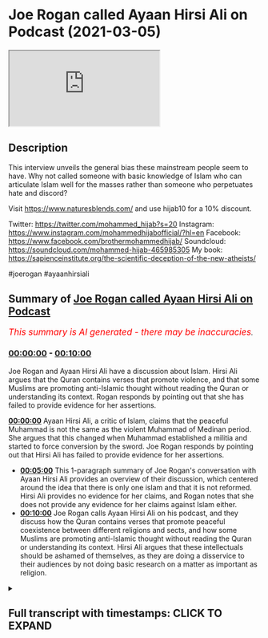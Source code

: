 # Joe Rogan called Ayaan Hirsi Ali on Podcast (2021-03-05)

<iframe loading='lazy' src='https://www.youtube.com/embed/4mPc7M3sPPU'></iframe>

## Description

This interview unveils the general bias these mainstream people seem to have. Why not called someone with basic knowledge of Islam who can articulate Islam well for the masses rather than someone who perpetuates hate and discord? 

Visit https://www.naturesblends.com/ and use hijab10 for a 10% discount. 

Twitter: https://twitter.com/mohammed_hijab?s=20
Instagram: https://www.instagram.com/mohammedhijabofficial/?hl=en
Facebook: https://www.facebook.com/brothermohammedhijab/
Soundcloud: https://soundcloud.com/mohammed-hijab-465985305
My book: https://sapienceinstitute.org/the-scientific-deception-of-the-new-atheists/

#joerogan #ayaanhirsiali

## Summary of [Joe Rogan called Ayaan Hirsi Ali on Podcast](https://www.youtube.com/watch?v=4mPc7M3sPPU)


*<span style="color:red; font-size:125%">This summary is AI generated - there may be inaccuracies</span>. [](/)*

### [00:00:00](https://www.youtube.com/watch?v=4mPc7M3sPPU&t=0) - [00:10:00](https://www.youtube.com/watch?v=4mPc7M3sPPU&t=600)

Joe Rogan and Ayaan Hirsi Ali have a discussion about Islam. Hirsi Ali argues that the Quran contains verses that promote violence, and that some Muslims are promoting anti-Islamic thought without reading the Quran or understanding its context. Rogan responds by pointing out that she has failed to provide evidence for her assertions.

**[00:00:00](https://www.youtube.com/watch?v=4mPc7M3sPPU&t=0)** Ayaan Hirsi Ali, a critic of Islam, claims that the peaceful Muhammad is not the same as the violent Muhammad of Medinan period. She argues that this changed when Muhammad established a militia and started to force conversion by the sword. Joe Rogan responds by pointing out that Hirsi Ali has failed to provide evidence for her assertions.
* **[00:05:00](https://www.youtube.com/watch?v=4mPc7M3sPPU&t=300)** This 1-paragraph summary of Joe Rogan's conversation with Ayaan Hirsi Ali provides an overview of their discussion, which centered around the idea that there is only one islam and that it is not reformed. Hirsi Ali provides no evidence for her claims, and Rogan notes that she does not provide any evidence for her claims against Islam either.
* **[00:10:00](https://www.youtube.com/watch?v=4mPc7M3sPPU&t=600)** Joe Rogan calls Ayaan Hirsi Ali on his podcast, and they discuss how the Quran contains verses that promote peaceful coexistence between different religions and sects, and how some Muslims are promoting anti-Islamic thought without reading the Quran or understanding its context. Hirsi Ali argues that these intellectuals should be ashamed of themselves, as they are doing a disservice to their audiences by not doing basic research on a matter as important as religion.

<details><summary><h2>Full transcript with timestamps: CLICK TO EXPAND</h2></summary>

[0:00:00](https://youtu.be/4mPc7M3sPPU?t=0) [Music]  
[0:00:05](https://youtu.be/4mPc7M3sPPU?t=5) is the hijab 10  
[0:00:07](https://youtu.be/4mPc7M3sPPU?t=7) discount code for 10 percent discount on  
[0:00:09](https://youtu.be/4mPc7M3sPPU?t=9) a wide range of products including  
[0:00:11](https://youtu.be/4mPc7M3sPPU?t=11) premium ethiopian black seed products  
[0:00:13](https://youtu.be/4mPc7M3sPPU?t=13) assalamualaikum warahmatullahi  
[0:00:16](https://youtu.be/4mPc7M3sPPU?t=16) i recently watched a podcast between joe  
[0:00:19](https://youtu.be/4mPc7M3sPPU?t=19) rogan and iron hersey ali  
[0:00:21](https://youtu.be/4mPc7M3sPPU?t=21) she recently also had a podcast with  
[0:00:23](https://youtu.be/4mPc7M3sPPU?t=23) jordan peterson which i responded to  
[0:00:26](https://youtu.be/4mPc7M3sPPU?t=26) in a decisive refutation a cut-throat  
[0:00:28](https://youtu.be/4mPc7M3sPPU?t=28) refutation  
[0:00:29](https://youtu.be/4mPc7M3sPPU?t=29) that you can see in the description box  
[0:00:33](https://youtu.be/4mPc7M3sPPU?t=33) now i don't want to speak in a  
[0:00:35](https://youtu.be/4mPc7M3sPPU?t=35) sesquipedaly and liquacious way  
[0:00:37](https://youtu.be/4mPc7M3sPPU?t=37) i want to be straight to the point and  
[0:00:39](https://youtu.be/4mPc7M3sPPU?t=39) say what i thought was fundamentally  
[0:00:41](https://youtu.be/4mPc7M3sPPU?t=41) flawed with this particular  
[0:00:43](https://youtu.be/4mPc7M3sPPU?t=43) podcast that took place between hersey  
[0:00:46](https://youtu.be/4mPc7M3sPPU?t=46) ali  
[0:00:46](https://youtu.be/4mPc7M3sPPU?t=46) and joel rogan now they spoke about many  
[0:00:50](https://youtu.be/4mPc7M3sPPU?t=50) things and i could spend  
[0:00:51](https://youtu.be/4mPc7M3sPPU?t=51) a good 15 20 or 30 minutes telling you  
[0:00:54](https://youtu.be/4mPc7M3sPPU?t=54) on  
[0:00:54](https://youtu.be/4mPc7M3sPPU?t=54) each occasion where she went wrong and  
[0:00:56](https://youtu.be/4mPc7M3sPPU?t=56) spoke untruths  
[0:00:58](https://youtu.be/4mPc7M3sPPU?t=58) but i'm just going to focus on one thing  
[0:01:00](https://youtu.be/4mPc7M3sPPU?t=60) which is so egregiously a historical  
[0:01:02](https://youtu.be/4mPc7M3sPPU?t=62) that it requires a refutation with  
[0:01:06](https://youtu.be/4mPc7M3sPPU?t=66) the source sources and evidences sexual  
[0:01:08](https://youtu.be/4mPc7M3sPPU?t=68) evidences to prove my point  
[0:01:11](https://youtu.be/4mPc7M3sPPU?t=71) the main argument that she was making  
[0:01:12](https://youtu.be/4mPc7M3sPPU?t=72) was when the prophet became a prophet in  
[0:01:14](https://youtu.be/4mPc7M3sPPU?t=74) her eyes  
[0:01:16](https://youtu.be/4mPc7M3sPPU?t=76) claimed that he was a prophet there were  
[0:01:17](https://youtu.be/4mPc7M3sPPU?t=77) two periods which are well known  
[0:01:19](https://youtu.be/4mPc7M3sPPU?t=79) in the seerah literature and the  
[0:01:21](https://youtu.be/4mPc7M3sPPU?t=81) biography literature as the meccan  
[0:01:23](https://youtu.be/4mPc7M3sPPU?t=83) period and the medinan period  
[0:01:25](https://youtu.be/4mPc7M3sPPU?t=85) the meccan period was a period of time  
[0:01:28](https://youtu.be/4mPc7M3sPPU?t=88) where the prophet and his companions  
[0:01:29](https://youtu.be/4mPc7M3sPPU?t=89) were being boycott  
[0:01:31](https://youtu.be/4mPc7M3sPPU?t=91) boycotted and tortured and you know  
[0:01:33](https://youtu.be/4mPc7M3sPPU?t=93) obviously the  
[0:01:34](https://youtu.be/4mPc7M3sPPU?t=94) the muslims were on the back foot if you  
[0:01:36](https://youtu.be/4mPc7M3sPPU?t=96) want to call it that and being oppressed  
[0:01:38](https://youtu.be/4mPc7M3sPPU?t=98) as minorities  
[0:01:39](https://youtu.be/4mPc7M3sPPU?t=99) so she said this is the version of islam  
[0:01:42](https://youtu.be/4mPc7M3sPPU?t=102) which is not basically terroristic she  
[0:01:44](https://youtu.be/4mPc7M3sPPU?t=104) didn't use those words but  
[0:01:45](https://youtu.be/4mPc7M3sPPU?t=105) that's what she intended because  
[0:01:47](https://youtu.be/4mPc7M3sPPU?t=107) throughout the podcast she was talking  
[0:01:48](https://youtu.be/4mPc7M3sPPU?t=108) about the link between isis and islam  
[0:01:51](https://youtu.be/4mPc7M3sPPU?t=111) and then the prophet went to medina  
[0:01:54](https://youtu.be/4mPc7M3sPPU?t=114) and according to her this is when the  
[0:01:56](https://youtu.be/4mPc7M3sPPU?t=116) violence started to erupt and when  
[0:01:59](https://youtu.be/4mPc7M3sPPU?t=119) islam became a violent religion and the  
[0:02:01](https://youtu.be/4mPc7M3sPPU?t=121) prophet became a violent man  
[0:02:03](https://youtu.be/4mPc7M3sPPU?t=123) now what is it that was so egregious  
[0:02:06](https://youtu.be/4mPc7M3sPPU?t=126) about her  
[0:02:07](https://youtu.be/4mPc7M3sPPU?t=127) categorization compartmentalization  
[0:02:11](https://youtu.be/4mPc7M3sPPU?t=131) and her dichotomous understanding of the  
[0:02:13](https://youtu.be/4mPc7M3sPPU?t=133) seerah literature  
[0:02:15](https://youtu.be/4mPc7M3sPPU?t=135) she went on to say i'll tell you she  
[0:02:17](https://youtu.be/4mPc7M3sPPU?t=137) went on to say  
[0:02:19](https://youtu.be/4mPc7M3sPPU?t=139) that the basically basic posture of the  
[0:02:22](https://youtu.be/4mPc7M3sPPU?t=142) muslim people at that time was to force  
[0:02:24](https://youtu.be/4mPc7M3sPPU?t=144) conversion by the sword  
[0:02:26](https://youtu.be/4mPc7M3sPPU?t=146) either you become muslim or were going  
[0:02:28](https://youtu.be/4mPc7M3sPPU?t=148) to kill you and she said this in many  
[0:02:30](https://youtu.be/4mPc7M3sPPU?t=150) different  
[0:02:30](https://youtu.be/4mPc7M3sPPU?t=150) interviews which i've already refuted  
[0:02:33](https://youtu.be/4mPc7M3sPPU?t=153) but i thought  
[0:02:34](https://youtu.be/4mPc7M3sPPU?t=154) i would give this particular contention  
[0:02:37](https://youtu.be/4mPc7M3sPPU?t=157) it's due before i do so let's see what  
[0:02:39](https://youtu.be/4mPc7M3sPPU?t=159) she has to say  
[0:02:40](https://youtu.be/4mPc7M3sPPU?t=160) and see how joe rogan responds the islam  
[0:02:43](https://youtu.be/4mPc7M3sPPU?t=163) that was founded by the prophet muhammad  
[0:02:45](https://youtu.be/4mPc7M3sPPU?t=165) but then the prophet muhammad had two  
[0:02:48](https://youtu.be/4mPc7M3sPPU?t=168) careers one in mecca and one in medina  
[0:02:51](https://youtu.be/4mPc7M3sPPU?t=171) when he first established the religion  
[0:02:53](https://youtu.be/4mPc7M3sPPU?t=173) in mecca he went  
[0:02:54](https://youtu.be/4mPc7M3sPPU?t=174) around the city asking people to give up  
[0:02:57](https://youtu.be/4mPc7M3sPPU?t=177) their gods and come to his one god  
[0:02:59](https://youtu.be/4mPc7M3sPPU?t=179) and he did it by asking he did it by  
[0:03:02](https://youtu.be/4mPc7M3sPPU?t=182) persuading  
[0:03:03](https://youtu.be/4mPc7M3sPPU?t=183) talking to people and preaching charity  
[0:03:06](https://youtu.be/4mPc7M3sPPU?t=186) and goodness  
[0:03:07](https://youtu.be/4mPc7M3sPPU?t=187) and then 10 years later he moves to  
[0:03:10](https://youtu.be/4mPc7M3sPPU?t=190) medina  
[0:03:12](https://youtu.be/4mPc7M3sPPU?t=192) and he established he establishes a  
[0:03:14](https://youtu.be/4mPc7M3sPPU?t=194) militia  
[0:03:16](https://youtu.be/4mPc7M3sPPU?t=196) and then things change he starts to give  
[0:03:19](https://youtu.be/4mPc7M3sPPU?t=199) people a choice  
[0:03:21](https://youtu.be/4mPc7M3sPPU?t=201) you either come to my one god and you  
[0:03:23](https://youtu.be/4mPc7M3sPPU?t=203) give up your god  
[0:03:24](https://youtu.be/4mPc7M3sPPU?t=204) or you die by the sword and any time  
[0:03:28](https://youtu.be/4mPc7M3sPPU?t=208) from medina  
[0:03:29](https://youtu.be/4mPc7M3sPPU?t=209) the religion becomes incredibly  
[0:03:32](https://youtu.be/4mPc7M3sPPU?t=212) successful  
[0:03:33](https://youtu.be/4mPc7M3sPPU?t=213) and he goes beyond arabia into the rest  
[0:03:36](https://youtu.be/4mPc7M3sPPU?t=216) of the world  
[0:03:37](https://youtu.be/4mPc7M3sPPU?t=217) and so if you're a muslim in the 21st  
[0:03:40](https://youtu.be/4mPc7M3sPPU?t=220) century  
[0:03:40](https://youtu.be/4mPc7M3sPPU?t=220) and there are 1.6 billion muslims in the  
[0:03:44](https://youtu.be/4mPc7M3sPPU?t=224) world  
[0:03:45](https://youtu.be/4mPc7M3sPPU?t=225) if you're a muslim and you say i'm a  
[0:03:47](https://youtu.be/4mPc7M3sPPU?t=227) peace loving muslim  
[0:03:48](https://youtu.be/4mPc7M3sPPU?t=228) i don't want to impose my religion on  
[0:03:50](https://youtu.be/4mPc7M3sPPU?t=230) anyone else you're invoking muhammad in  
[0:03:53](https://youtu.be/4mPc7M3sPPU?t=233) medina  
[0:03:55](https://youtu.be/4mPc7M3sPPU?t=235) if you say well i think  
[0:03:58](https://youtu.be/4mPc7M3sPPU?t=238) jihad means that we must take our  
[0:04:01](https://youtu.be/4mPc7M3sPPU?t=241) religion seriously and convert other  
[0:04:03](https://youtu.be/4mPc7M3sPPU?t=243) people  
[0:04:05](https://youtu.be/4mPc7M3sPPU?t=245) and if they refuse to convert then we'll  
[0:04:07](https://youtu.be/4mPc7M3sPPU?t=247) use violence  
[0:04:08](https://youtu.be/4mPc7M3sPPU?t=248) then you're invoking muhammad in medina  
[0:04:12](https://youtu.be/4mPc7M3sPPU?t=252) you said medina twice you said medina  
[0:04:14](https://youtu.be/4mPc7M3sPPU?t=254) the first time as well  
[0:04:16](https://youtu.be/4mPc7M3sPPU?t=256) okay i'm sorry the fir the peaceful  
[0:04:18](https://youtu.be/4mPc7M3sPPU?t=258) muhammad is not medina  
[0:04:19](https://youtu.be/4mPc7M3sPPU?t=259) it is the peaceful muhammad is mecca  
[0:04:22](https://youtu.be/4mPc7M3sPPU?t=262) so mecca is where he first came out and  
[0:04:25](https://youtu.be/4mPc7M3sPPU?t=265) so if he says  
[0:04:27](https://youtu.be/4mPc7M3sPPU?t=267) if if a muslim today says unto you your  
[0:04:30](https://youtu.be/4mPc7M3sPPU?t=270) religion unto me mine i'm tolerant all  
[0:04:32](https://youtu.be/4mPc7M3sPPU?t=272) of that you are invoking  
[0:04:34](https://youtu.be/4mPc7M3sPPU?t=274) mecca if you're invoking jihad  
[0:04:39](https://youtu.be/4mPc7M3sPPU?t=279) you know the islamic state of iraq and  
[0:04:42](https://youtu.be/4mPc7M3sPPU?t=282) syria  
[0:04:43](https://youtu.be/4mPc7M3sPPU?t=283) isis al-qaeda and some who are  
[0:04:46](https://youtu.be/4mPc7M3sPPU?t=286) sometimes violent but not all the time  
[0:04:49](https://youtu.be/4mPc7M3sPPU?t=289) the muslim brotherhood and other  
[0:04:50](https://youtu.be/4mPc7M3sPPU?t=290) organizations and movements  
[0:04:52](https://youtu.be/4mPc7M3sPPU?t=292) they're invoking muhammad in medina  
[0:04:55](https://youtu.be/4mPc7M3sPPU?t=295) because in medina muhammad made it very  
[0:04:58](https://youtu.be/4mPc7M3sPPU?t=298) clear  
[0:04:59](https://youtu.be/4mPc7M3sPPU?t=299) you spread the religion by word of mouth  
[0:05:03](https://youtu.be/4mPc7M3sPPU?t=303) by example but also  
[0:05:07](https://youtu.be/4mPc7M3sPPU?t=307) by the sword by violence that's medina  
[0:05:10](https://youtu.be/4mPc7M3sPPU?t=310) islam so i think it would be more  
[0:05:12](https://youtu.be/4mPc7M3sPPU?t=312) accurate to say  
[0:05:14](https://youtu.be/4mPc7M3sPPU?t=314) there's just one islam at this point  
[0:05:17](https://youtu.be/4mPc7M3sPPU?t=317) that's unreformed  
[0:05:18](https://youtu.be/4mPc7M3sPPU?t=318) now joe rogan doesn't know anything  
[0:05:20](https://youtu.be/4mPc7M3sPPU?t=320) about islam and  
[0:05:21](https://youtu.be/4mPc7M3sPPU?t=321) just like jordan peterson and many of  
[0:05:23](https://youtu.be/4mPc7M3sPPU?t=323) those individuals they have  
[0:05:25](https://youtu.be/4mPc7M3sPPU?t=325) not spoken to anybody who has trained in  
[0:05:27](https://youtu.be/4mPc7M3sPPU?t=327) the islamic sciences  
[0:05:28](https://youtu.be/4mPc7M3sPPU?t=328) and so they have not educated themselves  
[0:05:30](https://youtu.be/4mPc7M3sPPU?t=330) or even cared to educate themselves  
[0:05:32](https://youtu.be/4mPc7M3sPPU?t=332) about islam as a world religion followed  
[0:05:34](https://youtu.be/4mPc7M3sPPU?t=334) by almost  
[0:05:36](https://youtu.be/4mPc7M3sPPU?t=336) a third of the world's population and so  
[0:05:38](https://youtu.be/4mPc7M3sPPU?t=338) he's nodding along  
[0:05:39](https://youtu.be/4mPc7M3sPPU?t=339) and kind of just taking whatever she has  
[0:05:41](https://youtu.be/4mPc7M3sPPU?t=341) to say on face value as if  
[0:05:43](https://youtu.be/4mPc7M3sPPU?t=343) this ultracrypterian individual isn't  
[0:05:45](https://youtu.be/4mPc7M3sPPU?t=345) some kind of trained  
[0:05:46](https://youtu.be/4mPc7M3sPPU?t=346) theological expert which she is not  
[0:05:49](https://youtu.be/4mPc7M3sPPU?t=349) she does not provide and this is very  
[0:05:51](https://youtu.be/4mPc7M3sPPU?t=351) important as as with her social  
[0:05:54](https://youtu.be/4mPc7M3sPPU?t=354) um kind of science sociological  
[0:05:57](https://youtu.be/4mPc7M3sPPU?t=357) investigations she provides no evidence  
[0:06:00](https://youtu.be/4mPc7M3sPPU?t=360) for any of her claims  
[0:06:02](https://youtu.be/4mPc7M3sPPU?t=362) and this should have been a red flag for  
[0:06:03](https://youtu.be/4mPc7M3sPPU?t=363) joe rogan what's the evidence that  
[0:06:06](https://youtu.be/4mPc7M3sPPU?t=366) there's been this transition and that  
[0:06:08](https://youtu.be/4mPc7M3sPPU?t=368) there's this forced conversion narrative  
[0:06:10](https://youtu.be/4mPc7M3sPPU?t=370) but he didn't do any of that he just  
[0:06:11](https://youtu.be/4mPc7M3sPPU?t=371) took everything which he said on face  
[0:06:12](https://youtu.be/4mPc7M3sPPU?t=372) value  
[0:06:14](https://youtu.be/4mPc7M3sPPU?t=374) what is the evidence against it you may  
[0:06:16](https://youtu.be/4mPc7M3sPPU?t=376) ask well this is the evidence against it  
[0:06:18](https://youtu.be/4mPc7M3sPPU?t=378) it goes to chapter 2 verse 256 of the  
[0:06:21](https://youtu.be/4mPc7M3sPPU?t=381) quran  
[0:06:21](https://youtu.be/4mPc7M3sPPU?t=381) it says there is no compulsion in  
[0:06:25](https://youtu.be/4mPc7M3sPPU?t=385) religion  
[0:06:28](https://youtu.be/4mPc7M3sPPU?t=388) that falsehood has been made clear from  
[0:06:30](https://youtu.be/4mPc7M3sPPU?t=390) true truth has been made clear from  
[0:06:31](https://youtu.be/4mPc7M3sPPU?t=391) falsehood  
[0:06:32](https://youtu.be/4mPc7M3sPPU?t=392) for me  
[0:06:43](https://youtu.be/4mPc7M3sPPU?t=403) then they have held on to the correct  
[0:06:45](https://youtu.be/4mPc7M3sPPU?t=405) type of anchorage  
[0:06:48](https://youtu.be/4mPc7M3sPPU?t=408) which cannot be undone this is the verse  
[0:06:52](https://youtu.be/4mPc7M3sPPU?t=412) which is undoubtedly unequivocally and  
[0:06:56](https://youtu.be/4mPc7M3sPPU?t=416) unambiguously  
[0:06:58](https://youtu.be/4mPc7M3sPPU?t=418) telling us as muslims that we cannot  
[0:07:01](https://youtu.be/4mPc7M3sPPU?t=421) force people to become muslim if they  
[0:07:03](https://youtu.be/4mPc7M3sPPU?t=423) don't want to become muslim  
[0:07:04](https://youtu.be/4mPc7M3sPPU?t=424) and that this is not our effort our  
[0:07:06](https://youtu.be/4mPc7M3sPPU?t=426) objective  
[0:07:08](https://youtu.be/4mPc7M3sPPU?t=428) or our standard or our morality  
[0:07:12](https://youtu.be/4mPc7M3sPPU?t=432) this verse is a general verse  
[0:07:15](https://youtu.be/4mPc7M3sPPU?t=435) and i may add revealed in medina not in  
[0:07:19](https://youtu.be/4mPc7M3sPPU?t=439) mecca  
[0:07:20](https://youtu.be/4mPc7M3sPPU?t=440) which goes completely counter narrative  
[0:07:22](https://youtu.be/4mPc7M3sPPU?t=442) to what this individual said  
[0:07:25](https://youtu.be/4mPc7M3sPPU?t=445) and this verse was revealed at a time  
[0:07:28](https://youtu.be/4mPc7M3sPPU?t=448) where a jewish woman  
[0:07:30](https://youtu.be/4mPc7M3sPPU?t=450) swore that she would raise her child as  
[0:07:32](https://youtu.be/4mPc7M3sPPU?t=452) a jew  
[0:07:33](https://youtu.be/4mPc7M3sPPU?t=453) and people in medina probably muslims  
[0:07:37](https://youtu.be/4mPc7M3sPPU?t=457) who had the child was were worried that  
[0:07:41](https://youtu.be/4mPc7M3sPPU?t=461) these children would be born  
[0:07:43](https://youtu.be/4mPc7M3sPPU?t=463) or raised as jews whilst they were  
[0:07:45](https://youtu.be/4mPc7M3sPPU?t=465) muslims and this is narrated in the  
[0:07:47](https://youtu.be/4mPc7M3sPPU?t=467) authentic traditions of the prophet the  
[0:07:49](https://youtu.be/4mPc7M3sPPU?t=469) prophet said  
[0:07:51](https://youtu.be/4mPc7M3sPPU?t=471) he basically narrated this same  
[0:07:53](https://youtu.be/4mPc7M3sPPU?t=473) sentiment that there is no  
[0:07:54](https://youtu.be/4mPc7M3sPPU?t=474) compulsion here we can't force people  
[0:07:58](https://youtu.be/4mPc7M3sPPU?t=478) to become muslim if they don't want to  
[0:08:01](https://youtu.be/4mPc7M3sPPU?t=481) be muslim  
[0:08:02](https://youtu.be/4mPc7M3sPPU?t=482) and that is certainly not what islam  
[0:08:05](https://youtu.be/4mPc7M3sPPU?t=485) says  
[0:08:06](https://youtu.be/4mPc7M3sPPU?t=486) in medina or in mecca  
[0:08:10](https://youtu.be/4mPc7M3sPPU?t=490) moreover there is a very famous hadith  
[0:08:13](https://youtu.be/4mPc7M3sPPU?t=493) of the prophet  
[0:08:14](https://youtu.be/4mPc7M3sPPU?t=494) where the saw his sword he went to sleep  
[0:08:16](https://youtu.be/4mPc7M3sPPU?t=496) and his sword was on a tree  
[0:08:18](https://youtu.be/4mPc7M3sPPU?t=498) he woke up and a man started holding the  
[0:08:21](https://youtu.be/4mPc7M3sPPU?t=501) sword  
[0:08:22](https://youtu.be/4mPc7M3sPPU?t=502) and he was asking the prophet if he was  
[0:08:24](https://youtu.be/4mPc7M3sPPU?t=504) worried or  
[0:08:25](https://youtu.be/4mPc7M3sPPU?t=505) scared or something like that he said no  
[0:08:26](https://youtu.be/4mPc7M3sPPU?t=506) allah will protect me god will protect  
[0:08:28](https://youtu.be/4mPc7M3sPPU?t=508) me  
[0:08:29](https://youtu.be/4mPc7M3sPPU?t=509) and as he said that the guy's sword fell  
[0:08:31](https://youtu.be/4mPc7M3sPPU?t=511) off and it went into the prophet's hand  
[0:08:33](https://youtu.be/4mPc7M3sPPU?t=513) so now imagine this the prophet is  
[0:08:35](https://youtu.be/4mPc7M3sPPU?t=515) holding the sword  
[0:08:36](https://youtu.be/4mPc7M3sPPU?t=516) and the guy is there he's seen  
[0:08:39](https://youtu.be/4mPc7M3sPPU?t=519) that this miracle if you want to call it  
[0:08:42](https://youtu.be/4mPc7M3sPPU?t=522) that that the sword  
[0:08:43](https://youtu.be/4mPc7M3sPPU?t=523) transferred into the prophet's hand and  
[0:08:46](https://youtu.be/4mPc7M3sPPU?t=526) the hadith goes on to say  
[0:08:49](https://youtu.be/4mPc7M3sPPU?t=529) that the prophet asked him  
[0:08:52](https://youtu.be/4mPc7M3sPPU?t=532) accept me as the messenger etc he said  
[0:08:54](https://youtu.be/4mPc7M3sPPU?t=534) no but i'm not gonna fight you or your  
[0:08:56](https://youtu.be/4mPc7M3sPPU?t=536) people  
[0:08:57](https://youtu.be/4mPc7M3sPPU?t=537) now bear in mind bear in mind the  
[0:08:59](https://youtu.be/4mPc7M3sPPU?t=539) prophet is holding the sword  
[0:09:01](https://youtu.be/4mPc7M3sPPU?t=541) and the man is right in front of him  
[0:09:03](https://youtu.be/4mPc7M3sPPU?t=543) saying i'm not going to accept you as a  
[0:09:05](https://youtu.be/4mPc7M3sPPU?t=545) prophet  
[0:09:06](https://youtu.be/4mPc7M3sPPU?t=546) and i'm not going to be a muslim now if  
[0:09:09](https://youtu.be/4mPc7M3sPPU?t=549) the narrative was true  
[0:09:10](https://youtu.be/4mPc7M3sPPU?t=550) and this was in medina if the narrative  
[0:09:12](https://youtu.be/4mPc7M3sPPU?t=552) was true  
[0:09:13](https://youtu.be/4mPc7M3sPPU?t=553) then the prophet should have chopped his  
[0:09:15](https://youtu.be/4mPc7M3sPPU?t=555) head off and said no well if you don't  
[0:09:16](https://youtu.be/4mPc7M3sPPU?t=556) accept my way i'm going to kill you  
[0:09:18](https://youtu.be/4mPc7M3sPPU?t=558) instead he let him go and that man  
[0:09:21](https://youtu.be/4mPc7M3sPPU?t=561) praised the prophet to his people saying  
[0:09:22](https://youtu.be/4mPc7M3sPPU?t=562) this man is the best person  
[0:09:24](https://youtu.be/4mPc7M3sPPU?t=564) that has ever been sent or something in  
[0:09:26](https://youtu.be/4mPc7M3sPPU?t=566) hyperbole to that extent  
[0:09:29](https://youtu.be/4mPc7M3sPPU?t=569) so that's another evidence and i can  
[0:09:32](https://youtu.be/4mPc7M3sPPU?t=572) continually  
[0:09:34](https://youtu.be/4mPc7M3sPPU?t=574) quote evidences in the medinan period  
[0:09:36](https://youtu.be/4mPc7M3sPPU?t=576) which go completely counter narrative  
[0:09:39](https://youtu.be/4mPc7M3sPPU?t=579) just read chapter 4 verse 90 of the  
[0:09:40](https://youtu.be/4mPc7M3sPPU?t=580) quran  
[0:09:48](https://youtu.be/4mPc7M3sPPU?t=588) has except for the ones you don't fight  
[0:09:52](https://youtu.be/4mPc7M3sPPU?t=592) the ones who  
[0:09:53](https://youtu.be/4mPc7M3sPPU?t=593) come to you and you have a treaty with  
[0:09:56](https://youtu.be/4mPc7M3sPPU?t=596) them  
[0:09:58](https://youtu.be/4mPc7M3sPPU?t=598) okay you have a treaty with them a  
[0:09:59](https://youtu.be/4mPc7M3sPPU?t=599) contract with them or they come with  
[0:10:02](https://youtu.be/4mPc7M3sPPU?t=602) open chests that they don't want to  
[0:10:04](https://youtu.be/4mPc7M3sPPU?t=604) fight you  
[0:10:06](https://youtu.be/4mPc7M3sPPU?t=606) in other words the verse continues  
[0:10:10](https://youtu.be/4mPc7M3sPPU?t=610) you have no way against them in other  
[0:10:11](https://youtu.be/4mPc7M3sPPU?t=611) words there's no reason to fight these  
[0:10:13](https://youtu.be/4mPc7M3sPPU?t=613) individuals  
[0:10:13](https://youtu.be/4mPc7M3sPPU?t=613) the quran is filled with things like  
[0:10:16](https://youtu.be/4mPc7M3sPPU?t=616) this  
[0:10:16](https://youtu.be/4mPc7M3sPPU?t=616) people just have to read the quran and  
[0:10:18](https://youtu.be/4mPc7M3sPPU?t=618) understand it contextually  
[0:10:20](https://youtu.be/4mPc7M3sPPU?t=620) i think what's really going on is that  
[0:10:23](https://youtu.be/4mPc7M3sPPU?t=623) these individuals not even reading the  
[0:10:24](https://youtu.be/4mPc7M3sPPU?t=624) quran  
[0:10:25](https://youtu.be/4mPc7M3sPPU?t=625) joe rogan i doubt he's even read the  
[0:10:27](https://youtu.be/4mPc7M3sPPU?t=627) translations of the meanings of the  
[0:10:28](https://youtu.be/4mPc7M3sPPU?t=628) quran english  
[0:10:29](https://youtu.be/4mPc7M3sPPU?t=629) jordan p is in the same thing and most  
[0:10:31](https://youtu.be/4mPc7M3sPPU?t=631) of the other people  
[0:10:32](https://youtu.be/4mPc7M3sPPU?t=632) which is quite shameful for public  
[0:10:34](https://youtu.be/4mPc7M3sPPU?t=634) intellectuals like that's actually quite  
[0:10:36](https://youtu.be/4mPc7M3sPPU?t=636) embarrassing  
[0:10:37](https://youtu.be/4mPc7M3sPPU?t=637) people that are meant to be public  
[0:10:38](https://youtu.be/4mPc7M3sPPU?t=638) intellectuals in the west and edify  
[0:10:39](https://youtu.be/4mPc7M3sPPU?t=639) their audiences  
[0:10:41](https://youtu.be/4mPc7M3sPPU?t=641) are a not doing like basic background  
[0:10:44](https://youtu.be/4mPc7M3sPPU?t=644) checks on a huge  
[0:10:45](https://youtu.be/4mPc7M3sPPU?t=645) thing as religion and b only calling on  
[0:10:48](https://youtu.be/4mPc7M3sPPU?t=648) to their show  
[0:10:49](https://youtu.be/4mPc7M3sPPU?t=649) those individuals who have unsympathetic  
[0:10:51](https://youtu.be/4mPc7M3sPPU?t=651) views to islam and muslims  
[0:10:54](https://youtu.be/4mPc7M3sPPU?t=654) really they should be ashamed of  
[0:10:55](https://youtu.be/4mPc7M3sPPU?t=655) themselves and this high time the muslim  
[0:10:57](https://youtu.be/4mPc7M3sPPU?t=657) community put pressure on them  
[0:10:59](https://youtu.be/4mPc7M3sPPU?t=659) for doing what they're doing they've  
[0:11:01](https://youtu.be/4mPc7M3sPPU?t=661) created for themselves an echo chamber  
[0:11:03](https://youtu.be/4mPc7M3sPPU?t=663) of anti-islamic thought and they can't  
[0:11:07](https://youtu.be/4mPc7M3sPPU?t=667) for whatever reason come to reason  
[0:11:11](https://youtu.be/4mPc7M3sPPU?t=671) and start thinking about this matter  
[0:11:13](https://youtu.be/4mPc7M3sPPU?t=673) properly  
[0:11:14](https://youtu.be/4mPc7M3sPPU?t=674) and another thing which needs to be  
[0:11:16](https://youtu.be/4mPc7M3sPPU?t=676) mentioned is that when the prophet  
[0:11:17](https://youtu.be/4mPc7M3sPPU?t=677) salallahu when he went to medina he  
[0:11:19](https://youtu.be/4mPc7M3sPPU?t=679) in fact established a constitution and  
[0:11:22](https://youtu.be/4mPc7M3sPPU?t=682) in that constitution he  
[0:11:23](https://youtu.be/4mPc7M3sPPU?t=683) explicitly assured  
[0:11:27](https://youtu.be/4mPc7M3sPPU?t=687) the uh them the the the blood on the  
[0:11:30](https://youtu.be/4mPc7M3sPPU?t=690) life and the protection of the jews  
[0:11:33](https://youtu.be/4mPc7M3sPPU?t=693) and the other unbelievers in the area  
[0:11:34](https://youtu.be/4mPc7M3sPPU?t=694) explicitly and this is mentioned in many  
[0:11:36](https://youtu.be/4mPc7M3sPPU?t=696) uh books and the ways which are referred  
[0:11:39](https://youtu.be/4mPc7M3sPPU?t=699) to as narrations  
[0:11:40](https://youtu.be/4mPc7M3sPPU?t=700) for example she had a zohori in his uh  
[0:11:43](https://youtu.be/4mPc7M3sPPU?t=703) mahazi it's a particular book  
[0:11:44](https://youtu.be/4mPc7M3sPPU?t=704) and a source not only that but people  
[0:11:46](https://youtu.be/4mPc7M3sPPU?t=706) that so someone will say  
[0:11:48](https://youtu.be/4mPc7M3sPPU?t=708) well this is something which is  
[0:11:49](https://youtu.be/4mPc7M3sPPU?t=709) abrogated and is no longer like that  
[0:11:52](https://youtu.be/4mPc7M3sPPU?t=712) but if that is the case then how comes  
[0:11:54](https://youtu.be/4mPc7M3sPPU?t=714) after him the sahaba  
[0:11:56](https://youtu.be/4mPc7M3sPPU?t=716) or the companions for example  
[0:11:59](https://youtu.be/4mPc7M3sPPU?t=719) when he conquered the jerusalem  
[0:12:03](https://youtu.be/4mPc7M3sPPU?t=723) he came in and he told the people that  
[0:12:06](https://youtu.be/4mPc7M3sPPU?t=726) you the same kind of sentiment same kind  
[0:12:07](https://youtu.be/4mPc7M3sPPU?t=727) of thing he said that your churches are  
[0:12:09](https://youtu.be/4mPc7M3sPPU?t=729) protected  
[0:12:10](https://youtu.be/4mPc7M3sPPU?t=730) your lives are protected and if new  
[0:12:12](https://youtu.be/4mPc7M3sPPU?t=732) jersey mentions this and his book  
[0:12:15](https://youtu.be/4mPc7M3sPPU?t=735) and many others mention it we can give  
[0:12:17](https://youtu.be/4mPc7M3sPPU?t=737) you the sources for that  
[0:12:18](https://youtu.be/4mPc7M3sPPU?t=738) at any point in time that you and this  
[0:12:20](https://youtu.be/4mPc7M3sPPU?t=740) is well known and in fact you can even  
[0:12:22](https://youtu.be/4mPc7M3sPPU?t=742) read an orientalist work on it because  
[0:12:24](https://youtu.be/4mPc7M3sPPU?t=744) i'm mentioning islamic sources  
[0:12:25](https://youtu.be/4mPc7M3sPPU?t=745) go and read the preaching of islam by  
[0:12:27](https://youtu.be/4mPc7M3sPPU?t=747) arnold  
[0:12:29](https://youtu.be/4mPc7M3sPPU?t=749) thomas walker arnold he even mentions  
[0:12:31](https://youtu.be/4mPc7M3sPPU?t=751) this point  
[0:12:32](https://youtu.be/4mPc7M3sPPU?t=752) okay so at the end of the day to  
[0:12:35](https://youtu.be/4mPc7M3sPPU?t=755) give people misinformation when the  
[0:12:37](https://youtu.be/4mPc7M3sPPU?t=757) reality of it is  
[0:12:39](https://youtu.be/4mPc7M3sPPU?t=759) in islam there is a type of religious  
[0:12:42](https://youtu.be/4mPc7M3sPPU?t=762) pluralism  
[0:12:43](https://youtu.be/4mPc7M3sPPU?t=763) which is not emphasized or even  
[0:12:44](https://youtu.be/4mPc7M3sPPU?t=764) understood  
[0:12:46](https://youtu.be/4mPc7M3sPPU?t=766) by westerners like jorgen or jordan  
[0:12:49](https://youtu.be/4mPc7M3sPPU?t=769) peterson or  
[0:12:50](https://youtu.be/4mPc7M3sPPU?t=770) ayan who has forged herself into a  
[0:12:53](https://youtu.be/4mPc7M3sPPU?t=773) western discourse  
[0:12:54](https://youtu.be/4mPc7M3sPPU?t=774) there is and in fact we have narrations  
[0:12:57](https://youtu.be/4mPc7M3sPPU?t=777) talking about  
[0:12:58](https://youtu.be/4mPc7M3sPPU?t=778) jews and christians having their own  
[0:13:00](https://youtu.be/4mPc7M3sPPU?t=780) spaces to pray in not only that but to  
[0:13:03](https://youtu.be/4mPc7M3sPPU?t=783) rule with their own laws  
[0:13:06](https://youtu.be/4mPc7M3sPPU?t=786) with their own religious laws within the  
[0:13:09](https://youtu.be/4mPc7M3sPPU?t=789) islamic polity  
[0:13:11](https://youtu.be/4mPc7M3sPPU?t=791) what's where is the narrative of we're  
[0:13:14](https://youtu.be/4mPc7M3sPPU?t=794) going to kill you  
[0:13:15](https://youtu.be/4mPc7M3sPPU?t=795) and we're going to convert you by force  
[0:13:18](https://youtu.be/4mPc7M3sPPU?t=798) when they went into egypt  
[0:13:20](https://youtu.be/4mPc7M3sPPU?t=800) they left the cops as they were and  
[0:13:22](https://youtu.be/4mPc7M3sPPU?t=802) that's why we have a healthy  
[0:13:24](https://youtu.be/4mPc7M3sPPU?t=804) maybe 15 million copts in egypt  
[0:13:27](https://youtu.be/4mPc7M3sPPU?t=807) not converted into islam as as is  
[0:13:30](https://youtu.be/4mPc7M3sPPU?t=810) presupposed there are too many evidences  
[0:13:33](https://youtu.be/4mPc7M3sPPU?t=813) historical and otherwise  
[0:13:35](https://youtu.be/4mPc7M3sPPU?t=815) to maintain this false claim that  
[0:13:38](https://youtu.be/4mPc7M3sPPU?t=818) people were being forced to become  
[0:13:41](https://youtu.be/4mPc7M3sPPU?t=821) muslims  
[0:13:42](https://youtu.be/4mPc7M3sPPU?t=822) i invite you to joe rogan and all of  
[0:13:46](https://youtu.be/4mPc7M3sPPU?t=826) these  
[0:13:46](https://youtu.be/4mPc7M3sPPU?t=826) jordan peterson and all of those i  
[0:13:49](https://youtu.be/4mPc7M3sPPU?t=829) invite you to just  
[0:13:50](https://youtu.be/4mPc7M3sPPU?t=830) read the books yourself educate  
[0:13:53](https://youtu.be/4mPc7M3sPPU?t=833) yourselves of what you respect  
[0:13:55](https://youtu.be/4mPc7M3sPPU?t=835) don't live in ignorance of something so  
[0:13:57](https://youtu.be/4mPc7M3sPPU?t=837) important to people's lives  
[0:13:59](https://youtu.be/4mPc7M3sPPU?t=839) you recommend books on your websites and  
[0:14:02](https://youtu.be/4mPc7M3sPPU?t=842) you  
[0:14:03](https://youtu.be/4mPc7M3sPPU?t=843) speak to intellectuals all day and you  
[0:14:05](https://youtu.be/4mPc7M3sPPU?t=845) haven't even read one of the  
[0:14:06](https://youtu.be/4mPc7M3sPPU?t=846) actually probably the most read  
[0:14:08](https://youtu.be/4mPc7M3sPPU?t=848) memorized book on the face of the earth  
[0:14:10](https://youtu.be/4mPc7M3sPPU?t=850) which is the quran  
[0:14:11](https://youtu.be/4mPc7M3sPPU?t=851) i say this is a this is the problem of  
[0:14:13](https://youtu.be/4mPc7M3sPPU?t=853) ignorance  
[0:14:14](https://youtu.be/4mPc7M3sPPU?t=854) and something has to change but if you  
[0:14:16](https://youtu.be/4mPc7M3sPPU?t=856) want to continue you can  
[0:14:18](https://youtu.be/4mPc7M3sPPU?t=858) we will be here if you need us  
[0:14:33](https://youtu.be/4mPc7M3sPPU?t=873) you  
</details>
